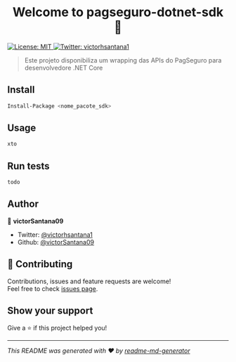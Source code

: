 <h1 align="center">Welcome to pagseguro-dotnet-sdk 👋</h1>
<p>
  <a href="#" target="_blank">
    <img alt="License: MIT" src="https://img.shields.io/badge/License-MIT-yellow.svg" />
  </a>
  <a href="https://twitter.com/victorhsantana1" target="_blank">
    <img alt="Twitter: victorhsantana1" src="https://img.shields.io/twitter/follow/victorhsantana1.svg?style=social" />
  </a>
</p>

> Este projeto disponibiliza um wrapping das APIs do PagSeguro para desenvolvedore .NET Core

## Install

```sh
Install-Package <nome_pacote_sdk>
```

## Usage

```sh
xto
```

## Run tests

```sh
todo
```

## Author

👤 **victorSantana09**

* Twitter: [@victorhsantana1](https://twitter.com/victorhsantana1)
* Github: [@victorSantana09](https://github.com/victorSantana09)

## 🤝 Contributing

Contributions, issues and feature requests are welcome!<br />Feel free to check [issues page](https://github.com/victorSantana09/pagseguro-dotnet-sdk/issues). 

## Show your support

Give a ⭐️ if this project helped you!

***
_This README was generated with ❤️ by [readme-md-generator](https://github.com/kefranabg/readme-md-generator)_